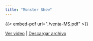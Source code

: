 ```yaml
---
title: "Monster Show"
---
```


{{< embed-pdf url="./venta-MS.pdf" >}}

[Ver video](https://www.youtube.com/watch?v=kF-VvTbCI_M) | [Descargar archivo](./venta-MS.pdf)